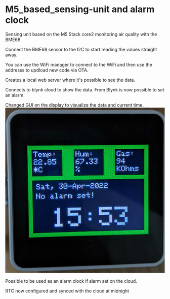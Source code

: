 # M5_based_sensing-unit and alarm clock
Sensing unit based on the M5 Stack core2 monitoring air quality with the BME68

Connect the BME68 sensor to the I2C to start reading the values straight away.

You can use the WiFi manager to connect to the WiFi and then use the addresss to updload new code via OTA.

Creates a local web server where it's possible to see the data.

Connects to blynk cloud to show the data. From Blynk is now possible to set an alarm.

Changed GUI on the display to visualize the data and current time.
![GUI img](/images/gui.jpg "GUI")

Possible to be used as an alarm clock if alarm set on the cloud.

RTC now configured and synced with the cloud at midnight